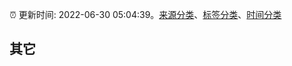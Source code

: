 :alarm_clock: 更新时间: 2022-06-30 05:04:39。[来源分类](../README.md)、[标签分类](../TAGS.md)、[时间分类](../TIMELINE.md)

## 其它




